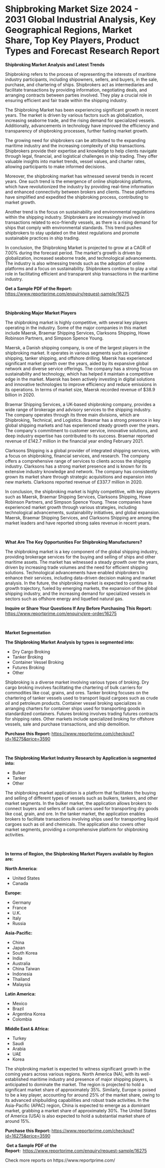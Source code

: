 <p><h1>Shipbroking Market Size 2024 - 2031 Global Industrial Analysis, Key Geographical Regions, Market Share, Top Key Players, Product Types and Forecast Research Report</h1></p><p><strong>Shipbroking Market Analysis and Latest Trends</strong></p>
<p><p>Shipbroking refers to the process of representing the interests of maritime industry participants, including shipowners, sellers, and buyers, in the sale, purchase, and chartering of ships. Shipbrokers act as intermediaries and facilitate transactions by providing information, negotiating deals, and arranging contracts between parties involved. They play a crucial role in ensuring efficient and fair trade within the shipping industry.</p><p>The Shipbroking Market has been experiencing significant growth in recent years. The market is driven by various factors such as globalization, increasing seaborne trade, and the rising demand for specialized vessels. Additionally, advancements in technology have improved the efficiency and transparency of shipbroking processes, further fueling market growth.</p><p>The growing need for shipbrokers can be attributed to the expanding maritime industry and the increasing complexity of ship transactions. Shipbrokers provide their expertise and knowledge to help clients navigate through legal, financial, and logistical challenges in ship trading. They offer valuable insights into market trends, vessel values, and charter rates, allowing participants to make informed decisions.</p><p>Moreover, the shipbroking market has witnessed several trends in recent years. One such trend is the emergence of online shipbroking platforms, which have revolutionized the industry by providing real-time information and enhanced connectivity between brokers and clients. These platforms have simplified and expedited the shipbroking process, contributing to market growth.</p><p>Another trend is the focus on sustainability and environmental regulations within the shipping industry. Shipbrokers are increasingly involved in transactions related to eco-friendly vessels, as there is a rising demand for ships that comply with environmental standards. This trend pushes shipbrokers to stay updated on the latest regulations and promote sustainable practices in ship trading.</p><p>In conclusion, the Shipbroking Market is projected to grow at a CAGR of 7.00% during the forecast period. The market's growth is driven by globalization, increased seaborne trade, and technological advancements. The industry is also witnessing trends such as the adoption of online platforms and a focus on sustainability. Shipbrokers continue to play a vital role in facilitating efficient and transparent ship transactions in the maritime industry.</p></p>
<p><strong>Get a Sample PDF of the Report:&nbsp;</strong> <a href="https://www.reportprime.com/enquiry/request-sample/16275">https://www.reportprime.com/enquiry/request-sample/16275</a></p>
<p>&nbsp;</p>
<p><strong>Shipbroking Major Market Players</strong></p>
<p><p>The shipbroking market is highly competitive, with several key players operating in the industry. Some of the major companies in this market include Maersk, Braemar Shipping Services, Clarksons Shipping, Howe Robinson Partners, and Simpson Spence Young.</p><p>Maersk, a Danish shipping company, is one of the largest players in the shipbroking market. It operates in various segments such as container shipping, tanker shipping, and offshore drilling. Maersk has experienced significant market growth over the years, aided by its expansive global network and diverse service offerings. The company has a strong focus on sustainability and technology, which has helped it maintain a competitive edge in the market. Maersk has been actively investing in digital solutions and innovative technologies to improve efficiency and reduce emissions in its operations. In terms of market size, Maersk recorded revenue of $38.9 billion in 2020.</p><p>Braemar Shipping Services, a UK-based shipbroking company, provides a wide range of brokerage and advisory services to the shipping industry. The company operates through its three main divisions, which are Shipbroking, Technical, and Logistics. Braemar has a strong presence in key global shipping markets and has experienced steady growth over the years. The company's commitment to customer service, innovative solutions, and deep industry expertise has contributed to its success. Braemar reported revenue of £142.7 million in the financial year ending February 2021.</p><p>Clarksons Shipping is a global provider of integrated shipping services, with a focus on shipbroking, financial services, and research. The company offers a comprehensive range of services to clients across the shipping industry. Clarksons has a strong market presence and is known for its extensive industry knowledge and network. The company has consistently grown its market share through strategic acquisitions and expansion into new markets. Clarksons reported revenue of £337.7 million in 2020.</p><p>In conclusion, the shipbroking market is highly competitive, with key players such as Maersk, Braemar Shipping Services, Clarksons Shipping, Howe Robinson Partners, and Simpson Spence Young. These companies have experienced market growth through various strategies, including technological advancements, sustainability initiatives, and global expansion. Maersk, Braemar Shipping Services, and Clarksons Shipping are among the market leaders and have reported strong sales revenue in recent years.</p></p>
<p>&nbsp;</p>
<p><strong>What Are The Key Opportunities For Shipbroking Manufacturers?</strong></p>
<p><p>The shipbroking market is a key component of the global shipping industry, providing brokerage services for the buying and selling of ships and other maritime assets. The market has witnessed a steady growth over the years, driven by increasing trade volumes and the need for efficient shipping solutions. Technological advancements have enabled shipbrokers to enhance their services, including data-driven decision making and market analysis. In the future, the shipbroking market is expected to continue its growth trajectory, fueled by emerging markets, the expansion of the global shipping industry, and the increasing demand for specialized vessels in sectors such as offshore energy and liquefied natural gas.</p></p>
<p><strong>Inquire or Share Your Questions If Any Before Purchasing This Report:</strong> <a href="https://www.reportprime.com/enquiry/pre-order/16275">https://www.reportprime.com/enquiry/pre-order/16275</a></p>
<p>&nbsp;</p>
<p><strong>Market Segmentation</strong></p>
<p><strong>The Shipbroking Market Analysis by types is segmented into:</strong></p>
<p><ul><li>Dry Cargo Broking</li><li>Tanker Broking</li><li>Container Vessel Broking</li><li>Futures Broking</li><li>Other</li></ul></p>
<p><p>Shipbroking is a diverse market involving various types of broking. Dry cargo broking involves facilitating the chartering of bulk carriers for commodities like coal, grains, and ores. Tanker broking focuses on the chartering of tanker vessels used to transport liquid cargoes such as crude oil and petroleum products. Container vessel broking specializes in arranging charters for container ships used for transporting goods in standardized containers. Futures broking involves trading futures contracts for shipping rates. Other markets include specialized broking for offshore vessels, sale and purchase transactions, and ship demolition.</p></p>
<p><strong>Purchase this Report:&nbsp;</strong><a href="https://www.reportprime.com/checkout?id=16275&price=3590">https://www.reportprime.com/checkout?id=16275&price=3590</a></p>
<p>&nbsp;</p>
<p><strong>The Shipbroking Market Industry Research by Application is segmented into:</strong></p>
<p><ul><li>Bulker</li><li>Tanker</li><li>Other</li></ul></p>
<p><p>The shipbroking market application is a platform that facilitates the buying and selling of different types of vessels such as bulkers, tankers, and other market segments. In the bulker market, the application allows brokers to connect buyers and sellers of bulk carriers used for transporting dry goods like coal, grain, and ore. In the tanker market, the application enables brokers to facilitate transactions involving ships used for transporting liquid cargoes such as oil and chemicals. The application also covers other market segments, providing a comprehensive platform for shipbroking activities.</p></p>
<p>&nbsp;</p>
<p><strong>In terms of Region, the Shipbroking Market Players available by Region are:</strong></p>
<p>
    <p> <strong> North America: </strong>
        <ul>
            <li>United States</li>
            <li>Canada</li>
        </ul>
        </p> 
    <p> <strong> Europe: </strong>
        <ul>
            <li>Germany</li>
            <li>France</li>
            <li>U.K.</li>
            <li>Italy</li>
            <li>Russia</li>
        </ul>
        </p> 
    <p> <strong> Asia-Pacific: </strong>
        <ul>
            <li>China</li>
            <li>Japan</li>
            <li>South Korea</li>
            <li>India</li>
            <li>Australia</li>
            <li>China Taiwan</li>
            <li>Indonesia</li>
            <li>Thailand</li>
            <li>Malaysia</li>
        </ul>
        </p> 
    <p> <strong> Latin America: </strong>
        <ul>
            <li>Mexico</li>
            <li>Brazil</li>
            <li>Argentina Korea</li>
            <li>Colombia</li>
        </ul>
        </p> 
    <p> <strong> Middle East & Africa: </strong>
        <ul>
            <li>Turkey</li>
            <li>Saudi</li>
            <li>Arabia</li>
            <li>UAE</li>
            <li>Korea</li>
        </ul>
    </p>
    </p>
<p><p>The shipbroking market is expected to witness significant growth in the coming years across various regions. North America (NA), with its well-established maritime industry and presence of major shipping players, is anticipated to dominate the market. The region is projected to hold a significant market share of approximately 35%. Similarly, Europe is poised to be a key player, accounting for around 25% of the market share, owing to its advanced shipbuilding capabilities and robust trade activities. In the Asia-Pacific (APAC) region, China is expected to emerge as a dominant market, grabbing a market share of approximately 30%. The United States of America (USA) is also expected to hold a substantial market share of around 15%.</p></p>
<p><strong>Purchase this Report: </strong><a href="https://www.reportprime.com/checkout?id=16275&price=3590">https://www.reportprime.com/checkout?id=16275&price=3590</a></p>
<p>&nbsp;<strong>Get a Sample PDF of the Report:&nbsp;&nbsp;</strong><a href="https://www.reportprime.com/enquiry/request-sample/16275">https://www.reportprime.com/enquiry/request-sample/16275</a></p>
<p><strong></strong></p>
<p>Check more reports on https://www.reportprime.com/</p>
